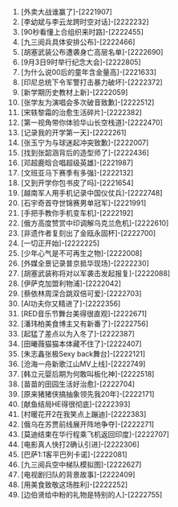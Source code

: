 
1. [外卖大战谁赢了]-[2221907]
1. [李幼斌与李云龙跨时空对话]-[2222232]
1. [90秒看懂上合组织来时路]-[2222455]
1. [九三阅兵具体安排公布]-[2222466]
1. [胡塞武装公布遭袭身亡高层名单]-[2222690]
1. [9月3日9时举行纪念大会]-[2222805]
1. [为什么说00后的童年含金量高]-[2221633]
1. [印尼总统下令军警打击暴力破坏]-[2222372]
1. [新学期历史教材上新]-[2222059]
1. [张学友为演唱会多次破音致歉]-[2222512]
1. [宋轶黎霜的治愈生活碎片]-[2222382]
1. [第一视角带你体验华山长空栈道]-[2222470]
1. [记录我的开学第一天]-[2222261]
1. [张玉宁为与球迷起冲突致歉]-[2222007]
1. [找到张韶涵背后的造型师了]-[2222436]
1. [邓超鹿晗合唱超级英雄]-[2221987]
1. [文班亚马下赛季有多强]-[2222132]
1. [又到开学你包书皮了吗]-[2221654]
1. [越南军人用手机记录中国仪仗兵]-[2222748]
1. [石宇奇首夺世锦赛男单冠军]-[2221991]
1. [手把手教你手机变车机]-[2222192]
1. [俄方高度赞赏中印调解乌克兰危机]-[2222610]
1. [非遗作者复刻出了金瓯永固杯]-[2222700]
1. [一切正开始]-[2222225]
1. [少年心气是不可再生之物]-[2222008]
1. [外媒全景记录普京抵华现场]-[2222230]
1. [胡塞武装称将对以军袭击发起报复]-[2222088]
1. [伊萨克加盟利物浦]-[2222042]
1. [蔡依林周深合跳双倍可爱]-[2222703]
1. [AI功夫你又精进了]-[2222356]
1. [RED音乐节舞台美得很直观]-[2222671]
1. [潘玮柏美食博主又有新番了]-[2222756]
1. [起猛了差点以为入冬了]-[2222387]
1. [田曦薇猫猫本体藏不住了]-[2222407]
1. [朱志鑫张极Sexy back舞台]-[2222121]
1. [沧海一舟新歌江山MV上线]-[2222749]
1. [韩立元婴后期为何敢叫板化神]-[2222518]
1. [苗苗的田园生活好治愈]-[2222704]
1. [原来猪猪侠搞抽象领先我20年]-[2222171]
1. [献鱼结局HE得很彻底]-[2222393]
1. [村暖花开2在我笑点上蹦迪]-[2222383]
1. [俄乌在苏贾前线展开阵地争夺]-[2222271]
1. [莫迪结束在华行程乘飞机返回印度]-[2222707]
1. [电影真人快打2确认引进]-[2222306]
1. [巴萨1:1客平巴列卡诺]-[2222081]
1. [九三阅兵空中梯队模拟图]-[2222627]
1. [电视剧归队的背景故事]-[2222409]
1. [用美食致敬这场胜利]-[2222252]
1. [边伯贤给中粉的礼物是特别的人]-[2222755]